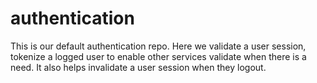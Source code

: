 # authentication
This is our default authentication repo. Here we validate a user session, tokenize a logged user to enable other services validate when there is a need. It also helps invalidate a user session when they logout.
